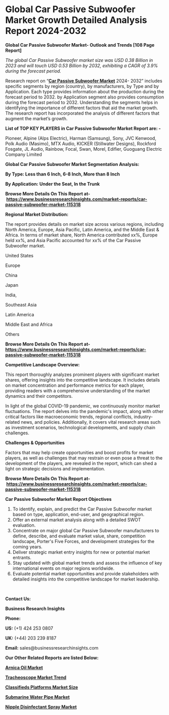 <h1>Global Car Passive Subwoofer Market Growth Detailed Analysis Report 2024-2032</h1>
<p><strong>Global Car Passive Subwoofer Market- Outlook and Trends [108 Page Report]</strong></p><p><em>The global Car Passive Subwoofer market size was USD 0.38 Billion in 2023 and will touch USD 0.53 Billion by 2032, exhibiting a CAGR of 3.9% during the forecast period.</em></p><p>Research report on &ldquo;<strong><a href="https://www.businessresearchinsights.com/market-reports/car-passive-subwoofer-market-115318">Car Passive Subwoofer Market</a></strong> 2024- 2032&rdquo; includes specific segments by region (country), by manufacturers, by Type and by Application. Each type provides information about the production during the forecast period to 2032. by Application segment also provides consumption during the forecast period to 2032. Understanding the segments helps in identifying the importance of different factors that aid the market growth. The research report has incorporated the analysis of different factors that augment the market&rsquo;s growth.</p><p><strong>List of TOP KEY PLAYERS in Car Passive Subwoofer Market Report are: -</strong></p><p>Pioneer, Alpine (Alps Electric), Harman (Samsung), Sony, JVC Kenwood, Polk Audio (Masimo), MTX Audio, KICKER (Stillwater Designs), Rockford Fosgate, JL Audio, Rainbow, Focal, Swan, Morel, Edifier, Guoguang Electric Company Limited</p><p><strong>Global Car Passive Subwoofer Market Segmentation Analysis:</strong></p><p><strong>By Type: Less than 6 Inch, 6-8 Inch, More than 8 Inch</strong></p><p><strong>By Application:</strong> <strong>Under the Seat, In the Trunk</strong></p><p><strong>Browse More Details On This Report at-&nbsp;<a href="https://www.businessresearchinsights.com/market-reports/car-passive-subwoofer-market-115318">https://www.businessresearchinsights.com/market-reports/car-passive-subwoofer-market-115318</a></strong></p><p><strong>Regional Market Distribution:</strong></p><p>The report provides details on market size across various regions, including North America, Europe, Asia Pacific, Latin America, and the Middle East &amp; Africa. In terms of market share, North America contributed xx%, Europe held xx%, and Asia Pacific accounted for xx% of the Car Passive Subwoofer market.</p><p>United States</p><p>Europe</p><p>China</p><p>Japan</p><p>India,</p><p>Southeast Asia</p><p>Latin America</p><p>Middle East and Africa</p><p>Others</p><p><strong>Browse More Details On This Report at- <a href="https://www.businessresearchinsights.com/market-reports/car-passive-subwoofer-market-115318">https://www.businessresearchinsights.com/market-reports/car-passive-subwoofer-market-115318</a></strong></p><p><strong>Competitive Landscape Overview:</strong></p><p>This report thoroughly analyzes prominent players with significant market shares, offering insights into the competitive landscape. It includes details on market concentration and performance metrics for each player, providing readers with a comprehensive understanding of the market dynamics and their competitors.</p><p>In light of the global COVID-19 pandemic, we continuously monitor market fluctuations. The report delves into the pandemic's impact, along with other critical factors like macroeconomic trends, regional conflicts, industry-related news, and policies. Additionally, it covers vital research areas such as investment scenarios, technological developments, and supply chain challenges.</p><p><strong>Challenges &amp; Opportunities</strong></p><p>Factors that may help create opportunities and boost profits for market players, as well as challenges that may restrain or even pose a threat to the development of the players, are revealed in the report, which can shed a light on strategic decisions and implementation.</p><p><strong>Browse More Details On This Report at-&nbsp;<a href="https://www.businessresearchinsights.com/market-reports/car-passive-subwoofer-market-115318">https://www.businessresearchinsights.com/market-reports/car-passive-subwoofer-market-115318</a></strong></p><p><strong>Car Passive Subwoofer Market Report Objectives</strong></p><ol><li>To identify, explain, and predict the Car Passive Subwoofer market based on type, application, end-user, and geographical region.</li><li>Offer an external market analysis along with a detailed SWOT evaluation.</li><li>Concentrate on major global Car Passive Subwoofer manufacturers to define, describe, and evaluate market value, share, competition landscape, Porter's Five Forces, and development strategies for the coming years.</li><li>Deliver strategic market entry insights for new or potential market entrants.</li><li>Stay updated with global market trends and assess the influence of key international events on major regions worldwide.</li><li>Evaluate potential market opportunities and provide stakeholders with detailed insights into the competitive landscape for market leadership.</li></ol><p>&nbsp;</p><p><strong>Contact Us:&nbsp;</strong></p><p><strong>Business Research Insights</strong></p><p><strong>Phone:</strong></p><p><strong>US:</strong>&nbsp;(+1) 424 253 0807</p><p><strong>UK:</strong>&nbsp;(+44) 203 239 8187</p><p><strong>Email:</strong>&nbsp;sales@businessresearchinsights.com</p><p><strong>Our Other Related Reports are listed Below: </strong></p><p><strong><a href="https://www.businessresearchinsights.com/market-reports/arnica-oil-market-115873">Arnica Oil Market</a></strong></p><p><strong><a href="https://www.businessresearchinsights.com/market-reports/tracheoscope-market-115332">Tracheoscope Market Trend</a></strong></p><p><strong><a href="https://www.businessresearchinsights.com/market-reports/classifieds-platforms-market-115164">Classifieds Platforms Market Size</a></strong></p><p><strong><a href="https://www.businessresearchinsights.com/market-reports/submarine-water-pipe-market-115143">Submarine Water Pipe Market</a></strong></p><p><strong><a href="https://www.businessresearchinsights.com/market-reports/nipple-disinfectant-spray-market-115852">Nipple Disinfectant Spray Market</a></strong></p>


